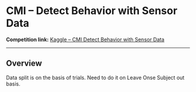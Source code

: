 # CMI – Detect Behavior with Sensor Data

**Competition link:** [Kaggle – CMI Detect Behavior with Sensor Data](https://www.kaggle.com/competitions/cmi-detect-behavior-with-sensor-data/overview)

---

## Overview

Data split is on the basis of trials. Need to do it on Leave Onse Subject out basis.